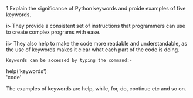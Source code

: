 1.Explain the significance of Python keywords and proide examples of five keywords.  

 i>   They provide a consistent set of instructions that programmers can use to create complex programs with ease.  

 ii>  They also help to make the code more readable and understandable, as the use of keywords makes it clear what each part of the code is doing.  
 
    Keywords can be accessed by typing the command:-  
    
   help('keywords')  
   'code'

The examples of keywords are help, while, for, do, continue etc and so on.     
    